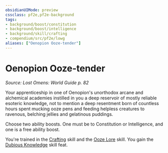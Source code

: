 ```yaml
---
obsidianUIMode: preview
cssclass: pf2e,pf2e-background
tags:
- background/boost/constitution
- background/boost/intelligence
- background/skill/crafting
- compendium/src/pf2e/lowg
aliases: ["Oenopion Ooze-tender"]
---
```

# Oenopion Ooze-tender
*Source: Lost Omens: World Guide p. 82*  

Your apprenticeship in one of Oenopion's unorthodox arcane and alchemical academies instilled in you a deep reservoir of mostly reliable esoteric knowledge, not to mention a deep resentment born of countless hours spent mucking ooze pens and feeding helpless creatures to ravenous, belching jellies and gelatinous puddings.

Choose two ability boosts. One must be to Constitution or Intelligence, and one is a free ability boost.

You're trained in the [Crafting](skills.md#Crafting) skill and the [Ooze Lore](skills.md#Lore) skill. You gain the [Dubious Knowledge](dubious-knowledge.md) skill feat.